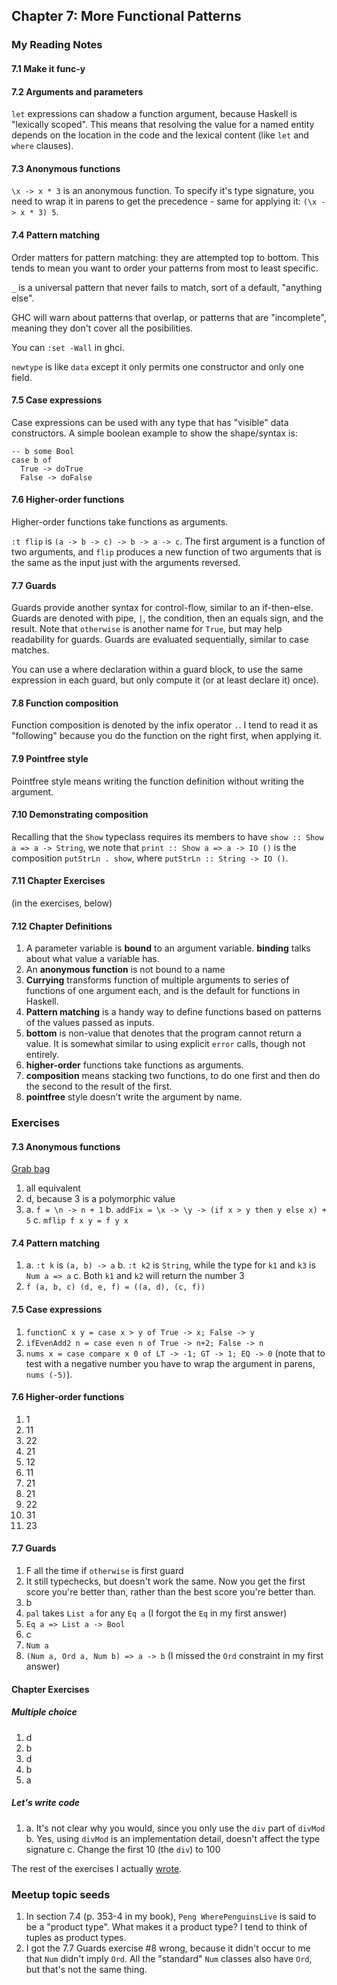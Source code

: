 ## Chapter 7: More Functional Patterns

### My Reading Notes

#### 7.1 Make it func-y

#### 7.2 Arguments and parameters

`let` expressions can shadow a function argument, because Haskell is "lexically scoped".
This means that resolving the value for a named entity depends on the location in the code
and the lexical content (like `let` and `where` clauses).

#### 7.3 Anonymous functions

`\x -> x * 3` is an anonymous function. To specify it's type signature, you need to wrap
it in parens to get the precedence - same for applying it: `(\x -> x * 3) 5`.

#### 7.4 Pattern matching

Order matters for pattern matching: they are attempted top to bottom. This tends to mean
you want to order your patterns from most to least specific.

`_` is a universal pattern that never fails to match, sort of a default, "anything else".

GHC will warn about patterns that overlap, or patterns that are "incomplete", meaning
they don't cover all the posibilities.

You can `:set -Wall` in ghci.

`newtype` is like `data` except it only permits one constructor and only one field.

#### 7.5 Case expressions

Case expressions can be used with any type that has "visible" data constructors.
A simple boolean example to show the shape/syntax is:

```
-- b some Bool
case b of
  True -> doTrue
  False -> doFalse
```

#### 7.6 Higher-order functions

Higher-order functions take functions as arguments.

`:t flip` is `(a -> b -> c) -> b -> a -> c`. The first argument is a function of two
arguments, and `flip` produces a new function of two arguments that is the same as
the input just with the arguments reversed.

#### 7.7 Guards

Guards provide another syntax for control-flow, similar to an if-then-else.
Guards are denoted with pipe, `|`, the condition, then an equals sign, and the result.
Note that `otherwise` is another name for `True`, but may help readability for guards.
Guards are evaluated sequentially, similar to case matches.

You can use a where declaration within a guard block, to use the same expression in
each guard, but only compute it (or at least declare it) once).

#### 7.8 Function composition

Function composition is denoted by the infix operator `.`. I tend to read it as
"following" because you do the function on the right first, when applying it.

#### 7.9 Pointfree style

Pointfree style means writing the function definition without writing the argument.

#### 7.10 Demonstrating composition

Recalling that the `Show` typeclass requires its members to have
`show :: Show a => a -> String`, we note that `print :: Show a => a -> IO ()` is
the composition `putStrLn . show`, where `putStrLn :: String -> IO ()`.

#### 7.11 Chapter Exercises

(in the exercises, below)

#### 7.12 Chapter Definitions

1. A parameter variable is **bound** to an argument variable. **binding** talks about
    what value a variable has.
2. An **anonymous function** is not bound to a name
3. **Currying** transforms function of multiple arguments to series of functions of
    one argument each, and is the default for functions in Haskell.
4. **Pattern matching** is a handy way to define functions based on patterns of the
    values passed as inputs.
5. **bottom** is non-value that denotes that the program cannot return a value. It is
    somewhat similar to using explicit `error` calls, though not entirely.
6. **higher-order** functions take functions as arguments.
7. **composition** means stacking two functions, to do one first and then do the second
    to the result of the first.
8. **pointfree** style doesn't write the argument by name.

### Exercises

#### 7.3 Anonymous functions

[Grab bag](s7_3GrabBag.hs)
1. all equivalent
2. d, because 3 is a polymorphic value
3.
    a. `f = \n -> n + 1`
    b. `addFix = \x -> \y -> (if x > y then y else x) + 5`
    c. `mflip f x y = f y x`

#### 7.4 Pattern matching

1.
    a. `:t k` is `(a, b) -> a`
    b. `:t k2` is `String`, while the type for `k1` and `k3` is `Num a => a`
    c. Both `k1` and `k2` will return the number 3
2. `f (a, b, c) (d, e, f) = ((a, d), (c, f))`

#### 7.5 Case expressions

1. `functionC x y = case x > y of True -> x; False -> y`
2. `ifEvenAdd2 n = case even n of True -> n+2; False -> n`
3. `nums x = case compare x 0 of LT -> -1; GT -> 1; EQ -> 0` (note that to test with a negative
    number you have to wrap the argument in parens, `nums (-5)`).

#### 7.6 Higher-order functions

1. 1
2. 11
3. 22
4. 21
5. 12
6. 11
7. 21
8. 21
9. 22
10. 31
11. 23

#### 7.7 Guards

1. F all the time if `otherwise` is first guard
2. It still typechecks, but doesn't work the same. Now you get the first score you're better than,
    rather than the best score you're better than.
3. b
4. `pal` takes `List a` for any `Eq a` (I forgot the `Eq` in my first answer)
5. `Eq a => List a -> Bool`
6. c
7. `Num a`
8. `(Num a, Ord a, Num b) => a -> b` (I missed the `Ord` constraint in my first answer)

#### Chapter Exercises

##### Multiple choice

1. d
2. b
3. d
4. b
5. a

##### Let's write code

1.
    a. It's not clear why you would, since you only use the `div` part of `divMod`
    b. Yes, using `divMod` is an implementation detail, doesn't affect the type signature
    c. Change the first 10 (the `div`) to 100

The rest of the exercises I actually [wrote](ChapterExercises.hs).

### Meetup topic seeds

1. In section 7.4 (p. 353-4 in my book), `Peng WherePenguinsLive` is said to be a "product type".
    What makes it a product type? I tend to think of tuples as product types.
2. I got the 7.7 Guards exercise #8 wrong, because it didn't occur to me that `Num` didn't imply `Ord`.
    All the "standard" `Num` classes also have `Ord`, but that's not the same thing.
